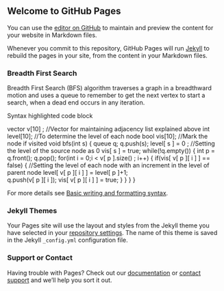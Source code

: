 ## Welcome to GitHub Pages

You can use the [editor on GitHub](https://github.com/PremCharan0502/Breadth-First-Search/edit/gh-pages/index.md) to maintain and preview the content for your website in Markdown files.

Whenever you commit to this repository, GitHub Pages will run [Jekyll](https://jekyllrb.com/) to rebuild the pages in your site, from the content in your Markdown files.

### Breadth First Search
Breadth First Search (BFS) algorithm traverses a graph in a breadthward motion and uses a queue to remember to get the next vertex to start a search, when a dead end occurs in any iteration.

Syntax highlighted code block

   vector <int> v[10] ;  //Vector for maintaining adjacency list explained above
    int level[10]; //To determine the level of each node
    bool vis[10]; //Mark the node if visited 
    void bfs(int s) {
        queue <int> q;
        q.push(s);
        level[ s ] = 0 ;  //Setting the level of the source node as 0
        vis[ s ] = true;
        while(!q.empty())
        {  int p = q.front();
            q.pop();
            for(int i = 0;i < v[ p ].size() ; i++)
            {      if(vis[ v[ p ][ i ] ] == false)
                {      //Setting the level of each node with an increment in the level of parent node
                    level[ v[ p ][ i ] ] = level[ p ]+1;                 
                     q.push(v[ p ][ i ]);
                     vis[ v[ p ][ i ] ] = true;    }     }  } }


For more details see [Basic writing and formatting syntax](https://www.hackerearth.com/practice/algorithms/graphs/breadth-first-search/tutorial/).

### Jekyll Themes

Your Pages site will use the layout and styles from the Jekyll theme you have selected in your [repository settings](https://github.com/PremCharan0502/Breadth-First-Search/settings/pages). The name of this theme is saved in the Jekyll `_config.yml` configuration file.

### Support or Contact

Having trouble with Pages? Check out our [documentation](https://docs.github.com/categories/github-pages-basics/) or [contact support](https://support.github.com/contact) and we’ll help you sort it out.
